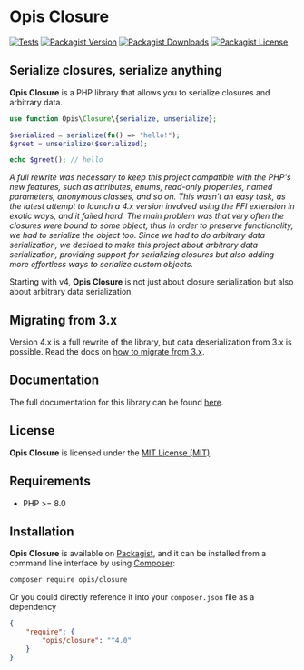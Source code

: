 Opis Closure
====================
[![Tests](https://github.com/opis/closure/workflows/Tests/badge.svg)](https://github.com/opis/closure/actions)
[![Packagist Version](https://img.shields.io/packagist/v/opis/closure?label=Version)](https://packagist.org/packages/opis/closure)
[![Packagist Downloads](https://img.shields.io/packagist/dt/opis/closure?label=Downloads)](https://packagist.org/packages/opis/closure)
[![Packagist License](https://img.shields.io/packagist/l/opis/closure?color=teal&label=License)](https://packagist.org/packages/opis/closure)

Serialize closures, serialize anything
------------------

**Opis Closure** is a PHP library that allows you to serialize closures and arbitrary data.

```php
use function Opis\Closure\{serialize, unserialize};

$serialized = serialize(fn() => "hello!");
$greet = unserialize($serialized);

echo $greet(); // hello
```

_A full rewrite was necessary to keep this project compatible with the PHP's new features, such as attributes, enums, 
read-only properties, named parameters, anonymous classes, and so on. This wasn't an easy task, as the latest attempt 
to launch a 4.x version involved using the FFI extension in exotic ways, and it failed hard. The main problem was that 
very often the closures were bound to some object, thus in order to preserve functionality, we had to serialize the object 
too. Since we had to do arbitrary data serialization, we decided to make this project about arbitrary data serialization, 
providing support for serializing closures but also adding more effortless ways to serialize custom objects._

Starting with v4, **Opis Closure** is not just about closure serialization but also about arbitrary data serialization.

## Migrating from 3.x

Version 4.x is a full rewrite of the library, but data deserialization from 3.x is possible.
Read the docs on [how to migrate from 3.x][migration].

## Documentation

The full documentation for this library can be found [here][documentation].

## License

**Opis Closure** is licensed under the [MIT License (MIT)][license].

## Requirements

* PHP >= 8.0

## Installation

**Opis Closure** is available on [Packagist], and it can be installed from a 
command line interface by using [Composer]: 

```bash
composer require opis/closure
```

Or you could directly reference it into your `composer.json` file as a dependency

```json
{
    "require": {
        "opis/closure": "^4.0"
    }
}
```

[documentation]: https://opis.io/closure/4.x/ "Opis Closure Documentation"
[migration]: https://opis.io/closure/4.x/migrate.html "Opis Closure Migration guide"
[license]: http://opensource.org/licenses/MIT "MIT License"
[Packagist]: https://packagist.org/packages/opis/closure "Packagist"
[Composer]: https://getcomposer.org "Composer"
[CHANGELOG]: https://github.com/opis/closure/blob/master/CHANGELOG.md "Changelog"
